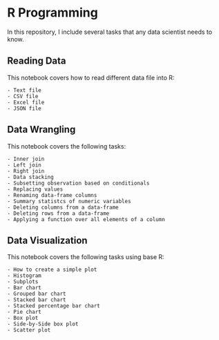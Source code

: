 # R Programming

In this repository, I include several tasks that any data scientist needs to know.

## Reading Data

This notebook covers how to read different data file into R:

    - Text file
    - CSV file
    - Excel file
    - JSON file

## Data Wrangling

This notebook covers the following tasks:

    - Inner join
    - Left join
    - Right join
    - Data stacking
    - Subsetting observation based on conditionals
    - Replacing values
    - Renaming data-frame columns
    - Summary statistcs of numeric variables
    - Deleting columns from a data-frame
    - Deleting rows from a data-frame
    - Applying a function over all elements of a column
    
## Data Visualization

This notebook covers the following tasks using base R:

    - How to create a simple plot
    - Histogram
    - Subplots
    - Bar chart
    - Grouped bar chart
    - Stacked bar chart
    - Stacked percentage bar chart
    - Pie chart
    - Box plot
    - Side-by-Side box plot
    - Scatter plot